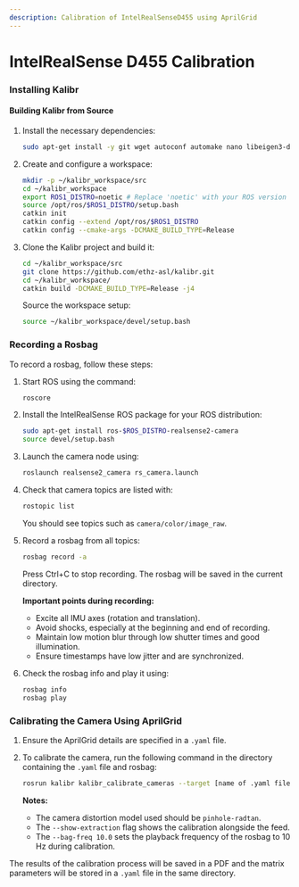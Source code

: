 ```yaml
---
description: Calibration of IntelRealSenseD455 using AprilGrid
---
```


# IntelRealSense D455 Calibration

### Installing Kalibr

#### Building Kalibr from Source

1.  Install the necessary dependencies:

    ```bash
    sudo apt-get install -y git wget autoconf automake nano libeigen3-dev libboost-all-dev libsuitesparse-dev doxygen libopencv-dev libpoco-dev libtbb-dev libblas-dev liblapack-dev libv4l-dev python3-dev python3-pip python3-scipy python3-matplotlib ipython3 python3-wxgtk4.0 python3-tk python3-igraph python3-pyx
    ```
2.  Create and configure a workspace:

    ```bash
    mkdir -p ~/kalibr_workspace/src
    cd ~/kalibr_workspace
    export ROS1_DISTRO=noetic # Replace 'noetic' with your ROS version
    source /opt/ros/$ROS1_DISTRO/setup.bash
    catkin init
    catkin config --extend /opt/ros/$ROS1_DISTRO
    catkin config --cmake-args -DCMAKE_BUILD_TYPE=Release
    ```
3.  Clone the Kalibr project and build it:

    ```bash
    cd ~/kalibr_workspace/src
    git clone https://github.com/ethz-asl/kalibr.git
    cd ~/kalibr_workspace/
    catkin build -DCMAKE_BUILD_TYPE=Release -j4
    ```

    Source the workspace setup:

    ```bash
    source ~/kalibr_workspace/devel/setup.bash
    ```

### Recording a Rosbag

To record a rosbag, follow these steps:

1.  Start ROS using the command:

    ```bash
    roscore
    ```
2.  Install the IntelRealSense ROS package for your ROS distribution:

    ```bash
    sudo apt-get install ros-$ROS_DISTRO-realsense2-camera
    source devel/setup.bash
    ```
3.  Launch the camera node using:

    ```bash
    roslaunch realsense2_camera rs_camera.launch
    ```
4.  Check that camera topics are listed with:

    ```bash
    rostopic list
    ```

    You should see topics such as `camera/color/image_raw`.
5.  Record a rosbag from all topics:

    ```bash
    rosbag record -a
    ```

    Press Ctrl+C to stop recording. The rosbag will be saved in the current directory.

    **Important points during recording:**

    * Excite all IMU axes (rotation and translation).
    * Avoid shocks, especially at the beginning and end of recording.
    * Maintain low motion blur through low shutter times and good illumination.
    * Ensure timestamps have low jitter and are synchronized.
6.  Check the rosbag info and play it using:

    ```bash
    rosbag info
    rosbag play
    ```



### Calibrating the Camera Using AprilGrid

1. Ensure the AprilGrid details are specified in a `.yaml` file.
2.  To calibrate the camera, run the following command in the directory containing the `.yaml` file and rosbag:

    ```bash
    rosrun kalibr kalibr_calibrate_cameras --target [name of .yaml file] --models [camera/distortion models to be fitted] --topics [name of topic where image from camera is being published] --bag [path to rosbag] --bag-freq 10.0 --show-extraction
    ```

    **Notes:**

    * The camera distortion model used should be `pinhole-radtan`.
    * The `--show-extraction` flag shows the calibration alongside the feed.
    * The `--bag-freq 10.0` sets the playback frequency of the rosbag to 10 Hz during calibration.

The results of the calibration process will be saved in a PDF and the matrix parameters will be stored in a `.yaml` file in the same directory.

